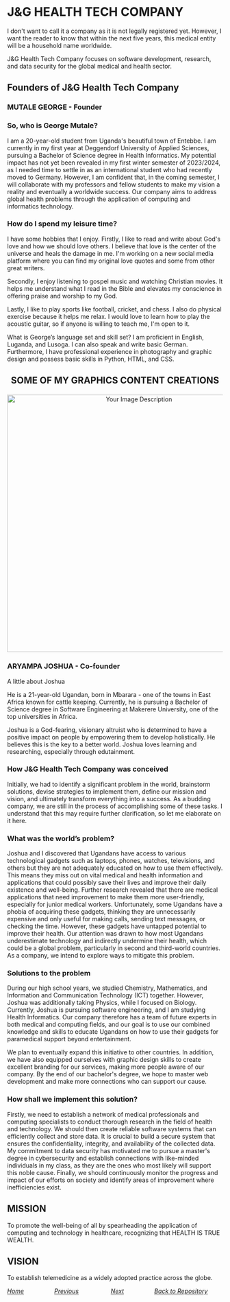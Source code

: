 # J&G HEALTH TECH COMPANY

I don't want to call it a company as it is not legally registered yet. However, I want the reader to know that within the next five years, this medical entity will be a household name worldwide.

J&G Health Tech Company focuses on software development, research, and data security for the global medical and health sector.

## Founders of J&G Health Tech Company

### MUTALE GEORGE - Founder

### So, who is George Mutale?
I am a 20-year-old student from Uganda's beautiful town of Entebbe. I am currently in my first year at Deggendorf University of Applied Sciences, pursuing a Bachelor of Science degree in Health Informatics. My potential impact has not yet been revealed in my first winter semester of 2023/2024, as I needed time to settle in as an international student who had recently moved to Germany. However, I am confident that, in the coming semester, I will collaborate with my professors and fellow students to make my vision a reality and eventually a worldwide success. Our company aims to address global health problems through the application of computing and informatics technology.

### How do I spend my leisure time?
I have some hobbies that I enjoy. Firstly, I like to read and write about God's love and how we should love others. I believe that love is the center of the universe and heals the damage in me. I'm working on a new social media platform where you can find my original love quotes and some from other great writers.

Secondly, I enjoy listening to gospel music and watching Christian movies. It helps me understand what I read in the Bible and elevates my conscience in offering praise and worship to my God.

Lastly, I like to play sports like football, cricket, and chess. I also do physical exercise because it helps me relax. I would love to learn how to play the acoustic guitar, so if anyone is willing to teach me, I'm open to it.

What is George’s language set and skill set?
I am proficient in English, Luganda, and Lusoga. I can also speak and write basic German. Furthermore, I have professional experience in photography and graphic design and possess basic skills in Python, HTML, and CSS.
## <p align="center"> SOME OF MY GRAPHICS CONTENT CREATIONS</p>

<p align="center">
  <img src="https://github.com/23W-GBAC/MUTALE-GEORGE-Blog_post/assets/148863672/91ef068f-6309-486b-977e-18664d930141" alt="Your Image Description" width="600">
</p>

### ARYAMPA JOSHUA - Co-founder 

A little about Joshua

He is a 21-year-old Ugandan, born in Mbarara - one of the towns in East Africa known for cattle keeping. Currently, he is pursuing a Bachelor of Science degree in Software Engineering at Makerere University, one of the top universities in Africa.

Joshua is a God-fearing, visionary altruist who is determined to have a positive impact on people by empowering them to develop holistically. He believes this is the key to a better world. Joshua loves learning and researching, especially through edutainment.

### How J&G Health Tech Company was conceived
Initially, we had to identify a significant problem in the world, brainstorm solutions, devise strategies to implement them, define our mission and vision, and ultimately transform everything into a success. As a budding company, we are still in the process of accomplishing some of these tasks. I understand that this may require further clarification, so let me elaborate on it here.

### What was the world’s problem?
Joshua and I discovered that Ugandans have access to various technological gadgets such as laptops, phones, watches, televisions, and others but they are not adequately educated on how to use them effectively. This means they miss out on vital medical and health information and applications that could possibly save their lives and improve their daily existence and well-being. Further research revealed that there are medical applications that need improvement to make them more user-friendly, especially for junior medical workers. Unfortunately, some Ugandans have a phobia of acquiring these gadgets, thinking they are unnecessarily expensive and only useful for making calls, sending text messages, or checking the time. However, these gadgets have untapped potential to improve their health. Our attention was drawn to how most Ugandans underestimate technology and indirectly undermine their health, which could be a global problem, particularly in second and third-world countries. As a company, we intend to explore ways to mitigate this problem.

### Solutions to the problem
During our high school years, we studied Chemistry, Mathematics, and Information and Communication Technology (ICT) together. However, Joshua was additionally taking Physics, while I focused on Biology. Currently, Joshua is pursuing software engineering, and I am studying Health Informatics. Our company therefore has a team of future experts in both medical and computing fields, and our goal is to use our combined knowledge and skills to educate Ugandans on how to use their gadgets for paramedical support beyond entertainment.

We plan to eventually expand this initiative to other countries. In addition, we have also equipped ourselves with graphic design skills to create excellent branding for our services, making more people aware of our company. By the end of our bachelor's degree, we hope to master web development and make more connections who can support our cause.

### How shall we implement this solution?
Firstly, we need to establish a network of medical professionals and computing specialists to conduct thorough research in the field of health and technology. We should then create reliable software systems that can efficiently collect and store data. It is crucial to build a secure system that ensures the confidentiality, integrity, and availability of the collected data. My commitment to data security has motivated me to pursue a master's degree in cybersecurity and establish connections with like-minded individuals in my class, as they are the ones who most likely will support this noble cause. Finally, we should continuously monitor the progress and impact of our efforts on society and identify areas of improvement where inefficiencies exist.

## MISSION
To promote the well-being of all by spearheading the application of computing and technology in healthcare, recognizing that HEALTH IS TRUE WEALTH.

## VISION
To establish telemedicine as a widely adopted practice across the globe.

*[Home](https://23w-gbac.github.io/MUTALE-GEORGE-Blog_post/)*&nbsp;&nbsp;&nbsp;&nbsp;&nbsp;&nbsp;&nbsp;&nbsp;&nbsp;&nbsp;&nbsp;&nbsp;&nbsp;&nbsp;&nbsp;&nbsp;&nbsp; *[Previous](README.md)*&nbsp;&nbsp;&nbsp;&nbsp;&nbsp;&nbsp;&nbsp;&nbsp;&nbsp;&nbsp;&nbsp;&nbsp;&nbsp;&nbsp;&nbsp;&nbsp;&nbsp;&nbsp; *[Next](Automation1.md)*&nbsp;&nbsp;&nbsp;&nbsp;&nbsp;&nbsp;&nbsp;&nbsp;&nbsp;&nbsp;&nbsp;&nbsp;&nbsp;&nbsp;&nbsp;&nbsp;&nbsp;&nbsp;*[Back to Repository](https://github.com/23W-GBAC/MUTALE-GEORGE-Blog_post)*


